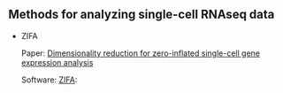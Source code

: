 ## Methods for analyzing single-cell RNAseq data
* ZIFA

    Paper: [Dimensionality reduction for zero-inflated single-cell gene expression analysis](https://genomebiology.biomedcentral.com/articles/10.1186/s13059-015-0805-z)
    
    Software: [ZIFA](https://github.com/epierson9/ZIFA):

